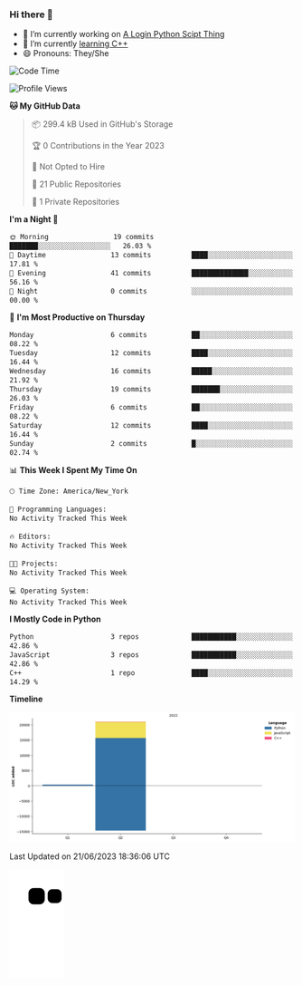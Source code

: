 ### Hi there 👋

<!--
**Iplay6432/Iplay6432** is a ✨ _special_ ✨ repository because its `README.md` (this file) appears on your GitHub profile.

Here are some ideas to get you started:

- 🔭 I’m currently working on ...
- 🌱 I’m currently learning ...
- 👯 I’m looking to collaborate on ...
- 🤔 I’m looking for help with ...
- 💬 Ask me about ...
- 📫 How to reach me: ...
- 😄 Pronouns: ...
- ⚡ Fun fact: ...
-->
- 🔭 I’m currently working on [A Login Python Scipt Thing](https://github.com/Iplay6432/Lugin-but-no-Pygame-)
- 🌱 I’m currently [learning C++](https://github.com/Iplay6432/LearningCpp)
- 😄 Pronouns: They/She

<!--START_SECTION:waka-->
![Code Time](http://img.shields.io/badge/Code%20Time-10%20hrs%201%20min-blue)

![Profile Views](http://img.shields.io/badge/Profile%20Views-0-blue)

**🐱 My GitHub Data** 

> 📦 299.4 kB Used in GitHub's Storage 
 > 
> 🏆 0 Contributions in the Year 2023
 > 
> 🚫 Not Opted to Hire
 > 
> 📜 21 Public Repositories 
 > 
> 🔑 1 Private Repositories 
 > 
**I'm a Night 🦉** 

```text
🌞 Morning                19 commits          ███████░░░░░░░░░░░░░░░░░░   26.03 % 
🌆 Daytime                13 commits          ████░░░░░░░░░░░░░░░░░░░░░   17.81 % 
🌃 Evening                41 commits          ██████████████░░░░░░░░░░░   56.16 % 
🌙 Night                  0 commits           ░░░░░░░░░░░░░░░░░░░░░░░░░   00.00 % 
```
📅 **I'm Most Productive on Thursday** 

```text
Monday                   6 commits           ██░░░░░░░░░░░░░░░░░░░░░░░   08.22 % 
Tuesday                  12 commits          ████░░░░░░░░░░░░░░░░░░░░░   16.44 % 
Wednesday                16 commits          █████░░░░░░░░░░░░░░░░░░░░   21.92 % 
Thursday                 19 commits          ███████░░░░░░░░░░░░░░░░░░   26.03 % 
Friday                   6 commits           ██░░░░░░░░░░░░░░░░░░░░░░░   08.22 % 
Saturday                 12 commits          ████░░░░░░░░░░░░░░░░░░░░░   16.44 % 
Sunday                   2 commits           █░░░░░░░░░░░░░░░░░░░░░░░░   02.74 % 
```


📊 **This Week I Spent My Time On** 

```text
🕑︎ Time Zone: America/New_York

💬 Programming Languages: 
No Activity Tracked This Week

🔥 Editors: 
No Activity Tracked This Week

🐱‍💻 Projects: 
No Activity Tracked This Week

💻 Operating System: 
No Activity Tracked This Week
```

**I Mostly Code in Python** 

```text
Python                   3 repos             ███████████░░░░░░░░░░░░░░   42.86 % 
JavaScript               3 repos             ███████████░░░░░░░░░░░░░░   42.86 % 
C++                      1 repo              ████░░░░░░░░░░░░░░░░░░░░░   14.29 % 
```



**Timeline**

![Lines of Code chart](https://raw.githubusercontent.com/Iplay6432/Iplay6432/main/assets/bar_graph.png)


 Last Updated on 21/06/2023 18:36:06 UTC
<!--END_SECTION:waka-->

![snake](https://raw.githubusercontent.com/Iplay6432/Iplay6432/output/github-contribution-grid-snake.svg)
